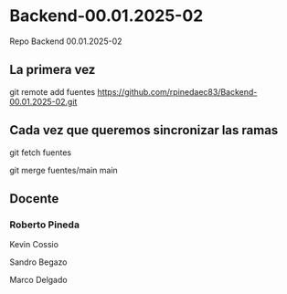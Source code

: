 # Backend-00.01.2025-02
Repo Backend 00.01.2025-02


## La primera vez
git remote add fuentes https://github.com/rpinedaec83/Backend-00.01.2025-02.git


## Cada vez que queremos sincronizar las ramas
git fetch fuentes

git merge fuentes/main main




## Docente
### Roberto Pineda

Kevin Cossio

Sandro Begazo

Marco Delgado

